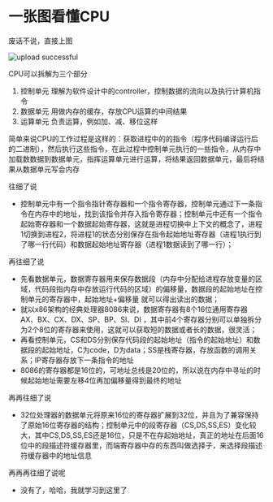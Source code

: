 # 一张图看懂CPU

废话不说，直接上图

![upload successful](/images/一张图看懂CPU.png)

CPU可以拆解为三个部分

1. 控制单元 理解为软件设计中的controller，控制数据的流向以及执行计算机指令
2. 数据单元 用做内存的缓存，存放CPU运算的中间结果
3. 运算单元 负责运算，例如加、减、移位这样

简单来说CPU的工作过程是这样的：获取进程中的的指令（程序代码编译运行后的二进制），然后执行这些指令，在此过程中控制单元执行的一些指令，从内存中加载数数据到数据单元，指挥运算单元进行运算，将结果返回数据单元，最后将结果从数据单元写会内存

往细了说

* 控制单元中有一个指令指针寄存器和一个指令寄存器，控制单元通过下一条指令在内存中的地址，找到该指令并存入指令寄存器；控制单元中还有一个指令起始寄存器和一个数据起始寄存器，这就是进程切换中上下文的概念了，进程1切换到进程2，将进程1的状态分别保存在指令起始地址寄存器（进程1执行到了哪一行代码）和数据起始地址寄存器（进程1数据读到了哪一行）；

再往细了说

* 先看数据单元，数据寄存器用来保存数据段（内存中分配给进程存放变量的区域，代码段指内存中存放运行代码的区域）的偏移量，数据段的起始地址在控制单元的寄存器中，起始地址+偏移量 就可以得出读出的数据；
* 就以x86架构的经典处理器8086来说，数据寄存器有8个16位通用寄存器 AX、BX、CX、DX、SP、BP、SI、DI ，其中前4个寄存器分别可以单独拆分为2个8位的寄存器来使用，这就可以获取短的数据或者长的数据，很灵活；
* 再看控制单元，CS和DS分别保存代码段的起始地址（指令的起始地址）和数据段的起始地址，C为code，D为data；SS是栈寄存器，存放函数的调用关系；IP寄存器存放下一条指令的地址
* 8086的寄存器都是16位的，可地址总线是20位的，所以说在内存中寻址的时候起始地址需要左移4位再加偏移量得到最终的地址

再再往细了说

* 32位处理器的数据单元将原来16位的寄存器扩展到32位，并且为了兼容保持了原始16位寄存器的结构；控制单元中的段寄存器（CS,DS,SS,ES）变化较大，其中CS,DS,SS,ES还是16位，只是不在存起始地址，真正的地址在后面16位中的段描述符缓存器里，而端寄存器中存的东西叫做选择子，来选择段描述符缓存器中的地址信息

再再再往细了说呢

* 没有了，哈哈，我就学习到这里了

